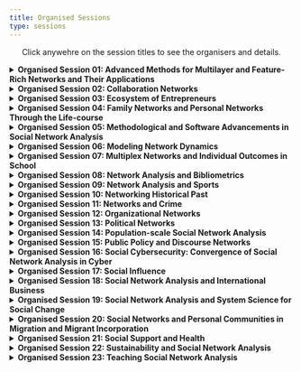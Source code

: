 ```yaml
---
title: Organised Sessions
type: sessions
---
```

<p align="center">Click anywehre on the session titles to see the organisers and details.</p>

<details>
<summary><b>Organised Session 01: Advanced Methods for Multilayer and Feature-Rich Networks and Their Applications</b></summary>
<p>&nbsp;</p>

**Giancarlo G. Ragozini**, University of Naples Federico II (giragoz@unina.it)
**Matteo Magnani**, Uppsala University
**Roberto Interdonato**, CIRAD
**Maria Prosperina Vitale**, University of Salerno
**Giuseppe Giordano**, University of Salerno
<p>&nbsp;</p>

In recent years it has become more and more frequent to use network models going beyond simple directed/undirected and weighted/unweighted networks, to capture the complexity of old and new fields of application of network analysis. Multilayer networks are an example of such models, extending graphs with the concept of layer, that allows us to represent a multitude of scenarios from the different types of ties we find in a multiplex network, to different types of actors, to different temporal snapshots of the relations between the same group of actors. Multilayer network models can themselves be enriched with additional features, such as attributes and edge probabilities, with the aim of describing real phenomena in more detail.
<p>&nbsp;</p>

Multilayer and feature-rich networks allow us to introduce new research questions (and corresponding social network analysis measures and methods). For example, instead of asking how central an actor is, we can focus on the role of the different layers in determining the centrality of the actors. Second, existing social network analysis concepts do not always have a clear corresponding extension in complex networks. For example, it is still unclear how communities spanning multiple layers should look like, or how different features should contribute to the definition of communities, or how to effectively visualise multilayer and feature-rich networks, e.g. layers, features or modes, in the same sociogram. In addition, multilayer networks allow to use multiple types of layers (e.g., in temporal multiplex networks), which requires the joint application of methods developed for simpler models (e.g., only temporal, or only multiplex). 
<p>&nbsp;</p>

This session focuses on recent advances in the analysis of multilayer and feature-rich networks, either in terms of new research questions, or new methods, or new applications. More specifically, topics for this session include but are not limited to:
<p>&nbsp;</p>

• New models for multilayer and feature-rich networks, or comparison of alternative models; 
• Measures for multilayer and feature-rich network; 
• Community discovery in multilayer and feature-rich networks; 
• Multilayer and feature-rich network embedding; 
• Visualisation of multilayer and feature-rich network; 
• Multilayer and feature-rich network simplification (e.g., sampling, filtering, flattening, projections); 
• Applications; 
• Software. 
</details>


<details>
<summary><b>Organised Session 02:  Collaboration Networks</b></summary>
<p>&nbsp;</p>

**Giancarlo G. Ragozini**, University of Naples Federico II (giragoz@unina.it)
**Maria Prosperina Vitale**, University of Salerno
**Giuseppe Giordano**, University of Salerno
<p>&nbsp;</p>

Collaboration networks attract a lot of attention in many scientific domains. The session focuses on presenting methodological developments and novel applications related to the session topics. 
<p>&nbsp;</p>

Special interest is on the analysis of collaboration networks in presence of complex data structure, and on collaboration data extraction and empirical data collection. 
<p>&nbsp;</p>

The organizers solicit the submission of abstracts dealing with the following topics: 
<p>&nbsp;</p>

• Academic and scientific networks; 
• Analysis of collaboration networks in economics, cultural and social environments; 
• Co-authorship networks; 
• Collaborative innovation networks; 
• Community detection in collaboration networks; 
• Dynamics and evolution patterns of collaboration networks; 
• Empirical data collection; 
• Mixed methods for data collection and data analysis. 
</details>

<details>
<summary><b>Organised Session 03:  Ecosystem of Entrepreneurs</b></summary>
<p>&nbsp;</p>

**Hetty Wenxian Sun**, Greenwich Business School (w.sun@gre.ac.uk) 
**Petros Ieromonachou**, University of Greenwich 
**Aaron Tan**, University of Greenwich 
<p>&nbsp;</p>

As a network, ecosystems are present and thriving in the world in various forms. This track looks specifically at entrepreneurial ecosystems which relies on people, the culture they bring in and the way they interact with each other. People, as one of the most central parts to support entrepreneurial ecosystems, plays many different roles: policymakers, lawyers, community leaders, investors and so on, and indeed, “entrepreneurship is a community sport” (Whitters, 2014). Great businesses are built by great people, and without high-skilled workers, they would not have surfaced. To continuously supply the entrepreneurial talent, the ecosystem would need to attract, engage and nurture people, especially young people, with skills that could allow them to be more responsive to the business requirements.
<p>&nbsp;</p>

A diverse culture is the fertilised soil for ecosystems, which enables the production of a broad range of entrepreneurial solutions to issues present in the world and society. This leads to initiatives to solve wider problems such as climate change, global warming and personal security, as well as reducing the unemployment rate, improving public services and boosting mental health. A diverse team often brings in better results (Rock & Grant, 2016) and hence truly drives the growth of the ecosystem. Economic progress is the result of innovations (Holcombe, 2007) and market share is constantly taken by new businesses and ideas. An ecosystem should allow entrepreneurs to experiment with new business models and technologies to achieve growth and during which, plenty of interactions among entrepreneurs, policymakers, investors and competitors will provide a rich context for social network analysis.
<p>&nbsp;</p>

Sample topics
The EU Social Networks Conference Ecosystem of Entrepreneur track encourages and welcomes researchers who recognise the difference of ecosystem elements and take particular interest in examining their interactions in the entrepreneurial world contributing to the following themes (but not limited to):
<p>&nbsp;</p>

• Cultivate ecosystem
• Cultural and interactive aspects of relationship with policymaker
• Human capital in the entrepreneurial ecosystem
• Building community capacity for ecosystem development
• Entrepreneurship education from an ecosystem perspective
• Millennial entrepreneur and talent
• Innovation-driven entrepreneurship ecosystem
• The role of open innovation
• Investment ecosystem for start-ups
• Global ecosystem from a financial and technological perspective
• Competition and cooperation in entrepreneurial ecosystems
</details>

<details>
<summary><b>Organised Session 04:  Family Networks and Personal Networks Through the Life-course</b></summary>
<p>&nbsp;</p>

**Vera de Bel**, University of Turku, Netherlands Interdisciplinary Demographic Institute (vera.debel@utu.fi)
**Thomas Leopold**, University of Cologne 
**Marlène Sapin**, LIVES & FORS, University of Lausanne 
**Eric Widmer**, LIVES, University of Geneva 
<p>&nbsp;</p>

Life-course trajectories and transitions are intertwined within the complex webs of family and personal relationships. These networks may provide individual network members with resources, supporting them through life-course events and transitions. However, these networks, depending on their composition or the pattern of interactions, do not only exert a positive influence on the individual members of the network. Family and personal networks may also cause stress or strain on the individual and the network level. In addition, family and personal networks change over time, which may have consequences on the access to resources and may for example affect individual network members’ well-being, behaviour, and life chances. 
<p>&nbsp;</p>

This session invites papers on personal and family networks during the different stages of the life course. Papers focusing on the transition into adulthood, family formation, union dissolution, transition to retirement, and ageing are encouraged to be submitted, but studies on other life-course changes are also welcome. Quantitative as well as case studies on specific normative or non-normative life events are also of interest to this session. 
</details>

<details>
<summary><b>Organised Session 05:  Methodological and Software Advancements in Social Network Analysis</b></summary>
<p>&nbsp;</p>
</details>

<details>
<summary><b>Organised Session 06:  Modeling Network Dynamics</b></summary>
<p>&nbsp;</p>

**Nynke Niezink**, Carnegie Mellon University (nniezink@andrew.cmu.edu)
**Robert W Krause**, Free University Berlin 
<p>&nbsp;</p>

Important insights into social networks can be obtained with the help of longitudinal observation designs. Such designs can be of a varied nature. Panel data is the structure used traditionally for self-reported networks; regular time series and time-stamped data can be obtained from official or automatic records; but this does not exhaust the types of longitudinal network designs. Corresponding to these differences in data collection, a variety of longitudinal methods of analysis have been developed, such as continuous-time actor-oriented and tie-oriented models for panel and time series data, network autoregressive models for time series at regular intervals, and network event models for data with a fine-grained time resolution. Some of these methods are based on actor-oriented models, others on tie-oriented models.  
<p>&nbsp;</p>

This session will be open to methodological as well as applied presentations about models for network dynamics. Papers can have a mathematical, statistical, theoretical, or empirical subject-matter focus, as long as they are relevant for empirical social science.  
<p>&nbsp;</p>

Keywords: network dynamics, longitudinal networks, actor-oriented models, network event models, Dynam, LERGM, TERGM, Siena, relevent, goldfish. 
</details>

<details>
<summary><b>Organised Session 07:  Multiplex Networks and Individual Outcomes in School</b></summary>
<p>&nbsp;</p>

**Andras Voros**, University of Manchester (andras.voros@manchester.ac.uk)
**Zsófia Boda**, University of Essex 
**Elisa Bellotti**, University of Manchester 
<p>&nbsp;</p>

The importance of multiplexity is increasingly recognised in (educational) network research. While research into the effects of peer networks has traditionally focused on a single network dimension at a time, most commonly on friendship, this approach has been shifting lately. 
<p>&nbsp;</p>

A wave of studies in recent years has showed how multiple forms of social ties emerge between students and affect a variety of their outcomes. Relevant networks include personal relations such as liking or “friendly” ties, spending free-time together, studying together, dislike, conflict, victimisation, and romantic ties. Besides these, interpersonal perceptions appear to have an impact on student behaviour and outcomes as well: such as perceptions about the status, social roles, or personality of peers. 
<p>&nbsp;</p>

Longitudinal studies have demonstrated that the emergence and change of the various network dimensions is interconnected. Multiplex social networks jointly influence individual outcomes, such as academic achievement, school attitudes, mental and physical health, political attitudes, and so on. 
<p>&nbsp;</p>

This section invites presentations which explore the importance of multiplex networks for individual outcomes in educational settings. 
<p>&nbsp;</p>

Particularly (but not exclusively), we would be happy to hear about work that focuses on: 
<p>&nbsp;</p>

• Data collection techniques for multiplex networks in school; 
• Statistical methods that are specific to multiplex networks in school; 
• Empirical data analyses and results involving the evolution of multiplex networks in school; 
• Empirical data analyses and results involving the relationship of multiplex networks and individual outcomes in school. 
<p>&nbsp;</p>

The list is not exhaustive: we are very much open to a wide range of studies on the topic of multiplexity in schools. We hope to bring together a diverse set of research projects and facilitate discussion and collaboration between scholars interested in educational network research. 
</details>

<details>
<summary><b>Organised Session 08:  Network Analysis and Bibliometrics</b></summary>
<p>&nbsp;</p>

**Stefano Ghinoi**, University of Greenwich (s.ghinoi@greenwich.ac.uk)
**Guido Conaldi**, University of Greenwich 
<p>&nbsp;</p>

The use of network analysis in bibliometrics has a long tradition, which dates back to the 1960s. However, while the analysis of bibliometric networks has become extremely popular in the last decades, there are still some areas that have received less attention; in particular, the construction of bibliometric networks, the use of different data sources, and the impact of bibliometric methods. Moreover, novel research topics constantly emerge in different scientific disciplines, and their evolution requires a robust mapping process. 
<p>&nbsp;</p>

This session is dedicated to methodological advancements, empirical applications, and proposals on the use of novel software and tools for applying network analysis in bibliometric studies. We welcome contributions exploiting the role of network analysis in bibliometric studies, including (but not limited to): 
<p>&nbsp;</p>

• Network structures in bibliometric studies; 
• Authors’ and papers’ centrality; 
• Co-authorship, co-occurrence, and network metrics; 
• Modularity, sub-groups, and clusters; 
• Cross-country collaborations; 
• Bibliographic database journal coverage; 
• Editorial board networks; 
• Actors’ attributes in scientometrics; 
• Network visualization. 
</details>

<details>
<summary><b>Organised Session 09:  Network Analysis and Sports</b></summary>
<p>&nbsp;</p>

**Lucio Palazzo**, University of Naples Federico II (lucio.palazzo@unina.it)
**Roberto Rondinelli**, University of Naples Federico II 
**Filipe Manuel Clemente**, Viana do Castelo Polytechnic Institute 
**Kristijan Breznik**, International School for Social and Business Studies
**Riccardo Ievoli**, University of Ferrara 
<p>&nbsp;</p>

The analysis of sport data is becoming truly helpful for recognizing the strengths and weaknesses of individual players and collective behaviors of teams. Using such information is possible to make better decisions and organize the strategy to achieve greater success both in terms of sport results and economic aspects. Therefore, the rise of sport analytics tools mixed with the availability of data allow the spread of innovative methodologies in a broad range of sports. In this context, relational data are also arising.  
<p>&nbsp;</p>

The proposed session focuses on contributions regarding network analysis in sport data. Between the possible topics, network analysis may help to unveil the key elements regarding tactics and/or team strategies in team sports. Furthermore, connections between teams (e.g. trading and exchanges) and/or federations cover an important role and may contribute to sport results. The search of appropriate methodologies to deal with those data remains an open issue. 
<p>&nbsp;</p>

The audience of interest may include experts in statistics, operations research, machine learning, scientific computing, economics, sports management, and sport science interested in expanding these topics in a network perspective. Audience members will become aware of the most current thinking on common problems of interest in network modeling or analysis of sports data. 
<p>&nbsp;</p>

The session welcomes empirical, methodological and/or theoretical contributions exploiting the role of Network Analysis in sports, including (but not limited to): 
<p>&nbsp;</p>

• Local network structures; 
• Temporal networks; 
• Network indicators and sport outcomes; 
• Signed networks; 
• Multimodal networks; 
• Multilayer networks; 
• Complex networks. 

Innovative approaches of network analysis for popular team sports (e.g., football, basketball, and volleyball) as well as original applications based on less known sports are also welcome. 
<p>&nbsp;</p>
</details>

<details>
<summary><b>Organised Session 10:  Networking Historical Past</b></summary>
<p>&nbsp;</p>

**Paolo Cimadomo**, University of Haifa (cimadomopaolo@gmail.com)
**Anna Collar**, University of Southampton 
**Maria Carmela Schisani**, University of Naples Federico II 
<p>&nbsp;</p>

The network perspective has currently reached a paradigmatic position in some fields, like sociology. Moreover, during recent years we have seen a steady increase of publications and works on a number of economic, social, cultural and religious aspects that have attempted to apply network analysis to the past world, in particular to explain their interconnections. Network analysis attracted scholars of human past for their potential in investigating human relationships, visualising and exploring their structures among different archaeological and historical sources. Archaeological and historical data sources pose challenging opportunities to network analysts and network scientists. World-Systems Analysis has especially emphasized the importance of understanding interactions and interrelationships between different peoples or inside the same human group. 
<p>&nbsp;</p>

The aim of this session is twofold. Firstly, we want to work towards a specific historical and archaeological network analysis, drawing on the relational thinking of network theory and incorporating archaeological and historical sources critique and reasoning. Secondly, we want to present new findings and approaches within historical and archaeological network research, and promote contacts between the various disciplines that approach past phenomena using methods derived from network analysis or network science. 
<p>&nbsp;</p>

The session invites contributions from various disciplines applying the methods of formal network analysis and network science to the study of the historical research. The contributions will answer questions such as: how can we detect change in human networks change over a long timeframe? How can literary and historical sources and material culture help in answering this question? 
<p>&nbsp;</p>

We welcome submissions about any period, geographical area and topic, which might include but are not limited to: economics, politics, military issues, religion and science, interpersonal relations, kinship, cultural networks, artistic transmission, material and immaterial connections, migration, networks extracted from texts, geospatial or temporal networks, big data and data collection from fragmentated sources. 
</details>

<details>
<summary><b>Organised Session 11:  Networks and Crime</b></summary>
<p>&nbsp;</p>

**Tomáš Diviák**, University of Manchester (tomas.diviak@manchester.ac.uk)
**Paolo Campana**, University of Cambridge
<p>&nbsp;</p>

The importance of social networks for analyzing and explaining criminal behavior has been widely recognized. A wide range of illegal activities, such as drug trafficking, human smuggling, or terrorism requires coordination among offenders to be successfully performed. It is not surprising, therefore, that the network perspective on crime has recently gained popularity, both among academics and law enforcement practitioners, as it captures the essence of such activities. 
<p>&nbsp;</p>

However, the study of criminal networks is challenging. Data collection is difficult in situations where subjects themselves aim not to be detected. Gathering first-hand evidence on such phenomena is therefore extremely difficult, and in some cases dangerous. Scholars have thus relied on police data, such as arrests, or investigative evidence, such as electronic surveillance or phone records, to build an empirical base for their analysis. A second challenge is methodological, i.e. matching/developing the right statistical models based on the specificities of criminal networks to adequately test criminological theories, allowing to move beyond descriptive network measures. 
<p>&nbsp;</p>

This session is dedicated to innovative research at the intersection of network analysis and criminology. We welcome a wide range of submissions focused on criminal networks, including methodological, theoretical, and empirical studies. Topics may include: collection of criminal network data, testing theories of co-offending, victimizations and violence using network data, case studies of specific criminal groups, and statistical modelling tailored to the complexities of criminal network data. 
<p>&nbsp;</p>

Keywords: covert networks, criminology, methodological innovation, co-offending, violence, organised crime, illegal markets, criminal networks, terrorist networks.  
</details>

<details>
<summary><b>Organised Session 12:  Organizational Networks</b></summary>
<p>&nbsp;</p>

**Spyros Angelopoulos**, Durham University (spyros.angelopoulos@durham.ac.uk)
**Emmanuel Lazega**, SciencesPo 
**Francesca Pallotti**, University of Greenwich
**Paola Zappa**, Maynooth University 
<p>&nbsp;</p>

The networked nature of organizations, and the organizational contexts of network dynamics create a complex ecosystem where individuals, groups, units, and other organizations are entangled and recursively active. Such entanglement shapes organizations in a dynamic way and affects their outcomes at multiple levels. 
<p>&nbsp;</p>

This session aims to bring together studies on organizational networks addressing antecedents, dynamics, and implications of the cross-level processes leading to the emergence of relations and outcomes at various levels. Submissions can refer, but are not limited, to the following areas of research: 
<p>&nbsp;</p>

• Micro-foundations of organizational networks: how individual characteristics and cognition affect the emergence of network structures and how these network structures affect individuals; 
• Dynamics of organizational networks: how network structures at various levels co-evolve and affect one another, as well as organizational processes and outcomes; 
• Time-dependence in organizational networks: how organizational networks at various levels change at different paces over time; 
• Overlap and interplay between social and other kinds of networks within and across organizational settings: how organizational networks are affected by the affiliation of individuals, or organizations to events or contexts. 
<p>&nbsp;</p>

We welcome both theoretical and empirical contributions addressing various aspects and implications of organizational networks research. 
</details>

<details>
<summary><b>Organised Session 13:  Political Networks</b></summary>
<p>&nbsp;</p>

Dimitris Christopoulos, Modul University Vienna
Manuel Fischer, University of Bern 
Christina Prell, University of Groeningen 
James Hollway, Graduate Institute, Geneva)
Petr Ocelik, Masaryk University (petr.ocelik@gmail.com)
<p>&nbsp;</p>

We propose an Organized Session on Political Networks. The Session should provide a multidisciplinary space of convergence for scholars that, while holding diverse research interests in the study of politics, policy-making and political behaviour share an analytic approach to network processes in political life, coupled with strong attention to the integration of theory and empirical data. Political networks are conceived of in a broad sense - as defined around political actors, events that are relevant to the political biographies of individuals as well as around the use of digital communication technologies within political dynamics, among others. Thus, ties can consist of exchanges of resources, information, and symbols, as well as of collaborations and communications that may occur both on- and offline. Substantive issues that researchers in political networks have been dealing with are policy networks around climate change on the local, national and international levels, networks of social movement organizations, comparisons of networks across different institutional contexts, or political interactions within new social media, among others.  
<p>&nbsp;</p>

Organized Sessions on Political Networks have been well frequented at past Sunbelt / EUSN conferences, the session is endorsed by the Standing Group on Political Networks of ECPR (European Consortium on Political Research). 
</details>

<details> 
<summary><b>Organised Session 14: Population-scale Social Network Analysis</b></summary> 
<p>&nbsp;</p> 
  
**Eszter Bokanyi**, UvA (e.bokanyi@uva.nl) 
**Laszlo Lorincz**, Corvinus Universtiy 
**Guilherme K. Chihaya**, Umeå University 
**Frank Takes**, Leiden University 
**Eelke Heemskerk**, University of Amsterdam 
<p>&nbsp;</p> 

Multiple countries set up digital infrastructures to utilize citizen registers for academic research purposes. Recent technological advances make it possible to use these registers as rich resources for population-scale social network analysis by deriving formal ties of people based on, e.g., family, education or employment data. It enables new exciting research of relations at an unprecedented, representative scale, leading to actionable insights into key issues such as segregation, social change, or inequality. This fits in well with EUSN’s goal of providing a platform for the exchange of ideas on social network research. Discussing this novel branch of large-scale social networks, their potentials and limitations with respect to existing methods will likely be beneficial for participants of EUSN. 
<p>&nbsp;</p> 
</details>


<details> 
<summary><b>Organised Session 15: Public Policy and Discourse Networks</b></summary> 
<p>&nbsp;</p> 
  
**Philip Leifeld**, University of Essex (philip.leifeld@essex.ac.uk) 
<p>&nbsp;</p> 

Networks of political actors, such as legislators, interest groups, charities, NGOs, firms, political parties, and government agencies and branches, play a pivotal role in the policy process. They influence agenda setting, engender policy change or promote policy stability, act as backbones of polycentric or multi-level governance systems, and they can vary across institutional settings. In the literature, a variety of networks in public policy has been analysed, including discourse networks/policy debates, information exchange or collaboration among political actors, social media interactions, staff exchange, reputational networks, issue networks, lobbying relationships, and membership in organisations or forums. Policy and discourse networks can produce consequential structures, such as polarised advocacy coalitions, central brokers or opinion leaders, or polycentric clusters. 
<p>&nbsp;</p> 

This panel invites submissions about applications of network analysis to the study of public policy, applications of discourse network analysis, the intersection between discourse and policy networks, the study of lobbying and interest groups, methodological contributions to the study of policy or discourse networks, and comparisons of networks across institutions, topics, data sources, or relations. 
<p>&nbsp;</p> 
</details>


<details> 
<summary><b>Organised Session 16: Social Cybersecurity: Convergence of Social Network Analysis in Cyber</b></summary> 
<p>&nbsp;</p> 
  
**Srinidhi Vasudevan**, University of Greenwich (srinidhi.vasudevan@greenwich.ac.uk)
**Anna Piazza**, University College London
**Madeline Carr**, University College London
<p>&nbsp;</p> 

Building on cyber security that specifically focuses on machines and technology, social cyber security is an emerging and interdisciplinary field with perspectives from sociology, communication science, forensics, economics, linguistics, social psychology, and political science to name a few. Social cyber security looks at people, processes and technologies and the interactions between them to identify the influences impacting security behaviours of actors. Social Network Analysis provides a relational approach to provide a context for the creation and maintenance of social relations. Networks are embedded in cyber norms, cultures, values, and behaviours which for instance can vary according to contexts. For instance, cyber information sharing networks can differ across industries and countries, cyber behaviour can be influenced not only by organisational culture and norms but also by the patterns of social interactions among individuals within the organisations, criminal gangs on the Dark Web manipulated by ringleaders and the network topologies, cyber investments determined by interactions between the organisation’s risk appetite and its environment etc. This organized session brings together research that addresses these and related questions through a broad, cyber-network perspective. 
<p>&nbsp;</p>

To develop ‘social cybersecurity’ as a framework, we solicit methodological, conceptual, and empirical contributions that model, predict, and/or explain how social ties that are created and maintained by actors in a digital environment. 
<p>&nbsp;</p> 

Topics of interest include but are not limited to the following lines of enquiry: 
<p>&nbsp;</p> 

• Organised crimes, forensics, criminal behaviour; 
• Cyber user behaviour and networks; 
• Diffusion, misinformation, and disinformation; 
• Mental health of cyber practitioners; 
• Information sharing networks in cyber; 
• Governance structure and cyber policy; 
• Data science, machine learning, natural language processing and agent-based simulation in cyber space; 
• Contexts of tie creation, maintenance, and dissolution in cyber space; 
• Organisation and industry pertaining to cyber investment and policy. 
</details>  


<details> 
<summary><b>Organised Session 17: Social Influence</b></summary> 
<p>&nbsp;</p> 
  
**Andras Voros**, University of Manchester (andras.voros@manchester.ac.uk) 
**Zsófia Boda**, University of Essex
<p>&nbsp;</p> 

The empirical study of social influence processes has become an increasingly popular topic in social network research in the past years. Advances in data collection and statistical modelling have made it possible to explore and distinguish various influence processes in longitudinal data on networks and individual behaviour. For instance, it is now possible to study which actors are likely to influence which other actors in a network. Further, we may also compare the influence from specific actors and from being in a certain network position, such as influence from and on popular individuals. Social influence is conceptually not even limited to network-and-behaviour studies. We can also investigate mechanisms of network-network influence, where one (one-mode) network defines what the reference group of social actors is that exerts influence, while another (one- or two-mode) network indicates what is being influenced. In this session, we welcome methodological, theoretical, and applied contributions to the study of social influence in networks, as long as they are relevant for empirical research. 
<p>&nbsp;</p> 
</details>



<details> 
<summary><b>Organised Session 18: Social Network Analysis and International Business</b></summary> 
<p>&nbsp;</p> 

**Kim Bui**, University of Greenwich 
**Pi-Chi Chen**, University of Greenwich
**Bruce Cronin**, University of Greenwich (C.B.Cronin@gre.ac.uk)
<p>&nbsp;</p> 

Networks are a central concept in the study of International Business (IB) from supply and value chains to parent-subsidiary relationships and the embeddeness of multinational subsidiaries in host country environments. A core perspective in IB research is the use of a network lens through which firms are conceptualized as “embedded in social networks with other actors” (Andersson, Forsgren, & Holm, 2002; Granovetter, 1985). But while the theory of networks has attracted increasing attention in IB research, the systematic description, modelling and analysis of network relationships has still been scarce in IB research (Kurt & Kurt, 2020). Few studies of international business networks take the concept beyond metaphor. 
<p>&nbsp;</p> 

Social network analysis (SNA) provides a rich set of mixed methods ability to provide contextual, longitudinal, multilevel, and processual explanations of International Business phenomena (Buchnea & Elsahn, 2022). As such, the incorporation of SNA and IB can be used to understand the path-dependent process of network development and change over time, and the implications of network embeddedness for firms’ behaviour and strategies. This conference track aims not only to incorporate theory of networks in IB research, but also recognise and highlight outstanding use of SNA to investigate pertinent IB phenomena. 
<p>&nbsp;</p> 

The track therefore seeks to showcase rigorous and trustworthy use of SNA in IB research and question methodological conventions in SNA and IB and promote cutting-edge developments in SNA and IB methodological approaches. The EU Social Networks Conference Social Network Analysis and International Business track welcomes high quality submissions in the form of conceptual and empirical papers that develop new perspectives on SNA in IB that fit the 21st century global landscape. Studies employing a SNA perspective have enriched the understanding of international business, suggested areas of interest include (but not limited to) the following:  
<p>&nbsp;</p>

• Application of SNA in the speed and characteristics of internationalisation of multinational enterprises (MNEs) (Musteen et al., 2010). 
• Knowledge exchange and transfer and learning within and outside of MNEs, including HQ- subsidiary relationships (Geppert & Dörrenbächer, 2014; Sandberg, 2014; Khan, Rao-Nicholson & Tarba, 2018). 
• Types of cross-border relationships (Holm et al., 1996, Pedersen et al., 2019). 
• Entrepreneurship (Coviello, 2006) and Internationalization of SMEs (Chetty & Holm, 2000). 
• Exploration on how businesses interact with its environments (Welch & Wilkinson, 2004; Jansson, Johansson & Ramström, 2007). 
• Corporate political activity and how firms manage the socio-political environment (Elsahn & Benson-Rea, 2018). 
<p>&nbsp;</p>

Further suggested questions and areas of interest include the following:  
<p>&nbsp;</p>

• What network theories can we develop to address new challenges in IB?  
• How can we adapt SNA methods for today’s IB research challenges? 
• How can SNA account for the dynamism and temporality of IB phenomena? 
<p>&nbsp;</p> 
</details>



<details> 
<summary><b>Organised Session 19: Social Network Analysis and System Science for Social Change</b></summary> 
<p>&nbsp;</p> 
  
**Emily Long**, University of Glasgow 
**Claudia Zucca**, Tilburg University (c.zucca@tilburguniversity.edu)
**Mark McCann**, University of Glasgow
<p>&nbsp;</p> 

Many of the problems that researchers and practitioners face every day addressing social, economic, political, and health issues are complex. A complex problem is characterized by the unpredictability of an outcome when we intervene in the system. For instance, promoting a policy to provide jobs for people who are unemployed, while not considering the many reasons they may be unemployed in the first place. In order to address complex problems, the field of system science employs a range of methodologies to intervene in complex systems and produce outcomes that are good for society. Social Network Analysis is one of the methods in the system science toolkit, alongside complementary methods such as agent-based modelling, System Dynamics, system thinking, etc. 
<p>&nbsp;</p> 

This session will bring together scholars from social network analysis and system science to discuss research aimed at understanding complex systems where variables are intertwined, and outcomes are non-linear. We welcome studies that combine other system science approaches to network analysis, for instance, ABM simulations of social networks or semantic networks derived from causal loop diagrams.  Both qualitative and quantitative research is welcome. 
<p>&nbsp;</p> 

We are particularly interested in hearing from colleagues whose work is aimed at social change – researchers who collaborate with stakeholders in social, political, economic and health science. For instance, research that addresses problems such as adopting policies, the impact of new laws, effects of inflation, comorbidity of diseases, and the implication of loneliness for young people would be a good fit for this panel. 
<p>&nbsp;</p> 
</details>



<details> 
<summary><b>Organised Session 20: Social Networks and Personal Communities in Migration and Migrant Incorporation</b></summary> 
<p>&nbsp;</p> 
  
**Raffaele Vacca**, University of Milan (raffaele.vacca@unimi.it)
**Başak Bilecen**, University of Groningen
<p>&nbsp;</p> 

Migration scholars have long called attention to the central role of social and personal networks in shaping migrants’ mobility patterns, migration decisions, incorporation trajectories, and transnational activities. However, while certain network metaphors and notions have always been popular in migration research, the actual collection and analysis of network data has been far less common in this field. A recent special issue of Social Networks showcased the potential of network data and methods, both egocentric and sociocentric, to answer different and fundamental questions in migration studies. This recurring EUSN/Sunbelt session aims to highlight the richness and variety of social network studies of migration and migrant incorporation, and their ability to open up new avenues in theoretical and empirical research in this area. 
<p>&nbsp;</p> 

We are particularly interested in micro- and meso-level studies of sociocentric or egocentric networks, and their association with migration contexts, environments, and outcomes. Topics of interest include, but are not limited to:  
<p>&nbsp;</p> 

• The role of social networks in different migration phases (initiation, transit, settlement, etc.); 
• The composition, structure, size, spatial dispersion, dynamics etc. of migrants’ personal or egocentric networks; 
• Networks, social support and migrant health; 
• Networks and ethnic identity, ethnic segregation, or ethnic neighborhoods; 
• Social relationships and migrant transnationalism; 
• Social networks in specific migrant populations (e.g. elderly migrants, international students, return migrants); 
• Network change among migrants and over the migration trajectory; 
• Comparative studies of networks and migration (e.g., migrants vs. non-migrants, different migrant generations, forced vs. voluntary, documented vs. undocumented, female vs. male migrants, etc.); 
• Mixed-methods studies of migrants’ social networks.  
<p>&nbsp;</p> 
</details>


<details> 
<summary><b>Organised Session 21: Social Support and Health</b></summary> 
<p>&nbsp;</p> 
  
**Guy Harling**, University College London (g.harling@ucl.ac.uk)
<p>&nbsp;</p> 

A key aspect of social networks as they relate to health is the support and advice that flows through the network. This support is connected to, but distinct from, network position/structure itself. We invite abstracts that consider any aspect of social support and health on networks, focusing on what flows through ties as causal mechanisms for network or health status change in individuals. This might include how health-related support is generated within networks, or how it is patterned across networks (e.g. by age, gender, social status). It might also include longitudinal analysis of how support or advice predicts health knowledge, behaviour or outcome, or how health predicts receipt of support. Finally, we would be delighted to include work evaluating how interventions change social support and thus health in a network context. 
<p>&nbsp;</p> 

In previous iterations, health topics have included substance use, sexual health, mental health and non-communicable health conditions – but other areas of research are welcome. While the sessions have primarily focused on quantitative analysis, qualitative and mixed-method approaches are welcome.  
<p>&nbsp;</p> 

This session will be populated from submissions to the open call for abstracts for EUSN 2022.  
<p>&nbsp;</p> 
</details>



<details> 
<summary><b>Organised Session 22: Sustainability and Social Network Analysis</b></summary> 
<p>&nbsp;</p> 
  
**Stefano Ghinoi**, University of Greenwich (S.Ghinoi@greenwich.ac.uk)
**Riccardo De Vita**, University of Greenwich
<p>&nbsp;</p> 

In the last years, social network analysis (SNA) has been widely applied in business and economics studies, focusing on different levels of analysis and actors – small and medium enterprises, multinational companies, local and international institutions, and non-governmental organizations. One of the major focal points of the innovative efforts for such actors has been the definition, development, and implementation of sustainable practices, in order to change production paradigms and addressing emerging requests from local communities and policymakers, such as the achievement of the Sustainable Development Goals (SGDs) and the introduction of a circular economy system. 
<p>&nbsp;</p> 

This session is looking for contributions that specifically concentrate on the application of network theories and methods for investigating the application of sustainable practices. We encourage scholars to submit proposals using both qualitative and quantitative approaches, and drawing on different datasets. Moreover, theoretical contributions and empirical analyses are all welcome, as well as case study papers representing all experiences that have emerged in different regions and countries. Possible topics for article submission include, but are not limited to:  
<p>&nbsp;</p> 

• Inter- and intra-organizational networks and sustainable practices; 
• Sustainability policies and networking; 
• Sustainable Development Goals; 
• Strategic partnerships for supporting sustainable business innovation; 
• Circular economy and social network analysis; 
• Sustainable practices at local level; 
• Social relationships and social sustainability; 
• Supply chain management, networks, and sustainability.  
<p>&nbsp;</p> 
</details>



<details> 
<summary><b>Organised Session 23: Teaching Social Network Analysis</b></summary> 
<p>&nbsp;</p> 
  
**Riccardo De Vita**, University of Greenwich
**Yasaman Sarabi**, Edinburgh Business School, Heriot-Watt University (y.sarabi@hw.ac.uk)
**Matthew Smith**, Edinburgh Napier University
**Guido Conaldi**, University of Greenwich 
<p>&nbsp;</p> 

More and more institutions across the world now include teaching of Social Network Analysis (SNA) as part of their offer. SNA is taught across different levels and either as a separate subject, often presented as a methodology, or embedded within specific disciplinary contexts. In some cases, SNA is the object of full programmes of study. The emphasis of teaching also varies across institutions, with some modules focusing on the theoretical concepts behind SNA, and others emphasising the use of software to perform SNA. Finally, universities, when introducing SNA concepts and ideas, need to be mindful of the expectations of students and employers, who are often interested in networking and successful networking behaviour in the workplace. Despite the growing popularity of teaching SNA, the SNA community lacks a formal forum to exchange ideas and practices about teaching SNA. This session seeks contributions on teaching SNA, focusing on best practices, challenges, and pedogeological reflections. We aim to create a platform to exchange views about the opportunities and challenges in teaching SNA and establish a first opportunity for teachers of SNA to share their experiences. 
<p>&nbsp;</p> 

We welcome submissions discussing any issue associated with the teaching of SNA, including but not limited to:  
<p>&nbsp;</p> 

• Teaching network theory; 
• Teaching qualitative SNA; 
• Teaching quantitative SNA; 
• Teaching software for SNA; 
• Teaching SNA across different levels (undergraduate, postgraduate, postgraduate research and executive education); 
• Opportunities, best practices, and challenges of teaching SNA; 
• Teaching SNA and networking behaviours; 
• Experiments and SNA; 
• Teaching SNA in different cultural contexts. 
<p>&nbsp;</p> 

The contributions could be work in progress or completed studies. We welcome both theoretical and empirical studies, as well as those which are more focused on pedagogical reflections.
<p>&nbsp;</p>
</details>